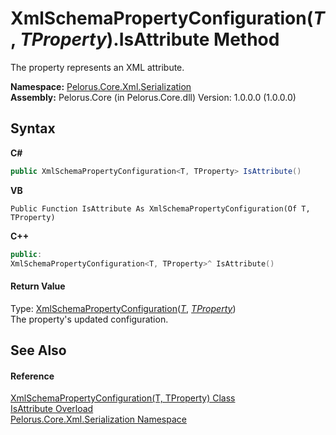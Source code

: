 # XmlSchemaPropertyConfiguration(*T*, *TProperty*).IsAttribute Method 
 

The property represents an XML attribute.

**Namespace:**&nbsp;<a href="9052B9D6">Pelorus.Core.Xml.Serialization</a><br />**Assembly:**&nbsp;Pelorus.Core (in Pelorus.Core.dll) Version: 1.0.0.0 (1.0.0.0)

## Syntax

**C#**<br />
``` C#
public XmlSchemaPropertyConfiguration<T, TProperty> IsAttribute()
```

**VB**<br />
``` VB
Public Function IsAttribute As XmlSchemaPropertyConfiguration(Of T, TProperty)
```

**C++**<br />
``` C++
public:
XmlSchemaPropertyConfiguration<T, TProperty>^ IsAttribute()
```


#### Return Value
Type: <a href="22622739">XmlSchemaPropertyConfiguration</a>(<a href="22622739">*T*</a>, <a href="22622739">*TProperty*</a>)<br />The property's updated configuration.

## See Also


#### Reference
<a href="22622739">XmlSchemaPropertyConfiguration(T, TProperty) Class</a><br /><a href="29993F21">IsAttribute Overload</a><br /><a href="9052B9D6">Pelorus.Core.Xml.Serialization Namespace</a><br />
